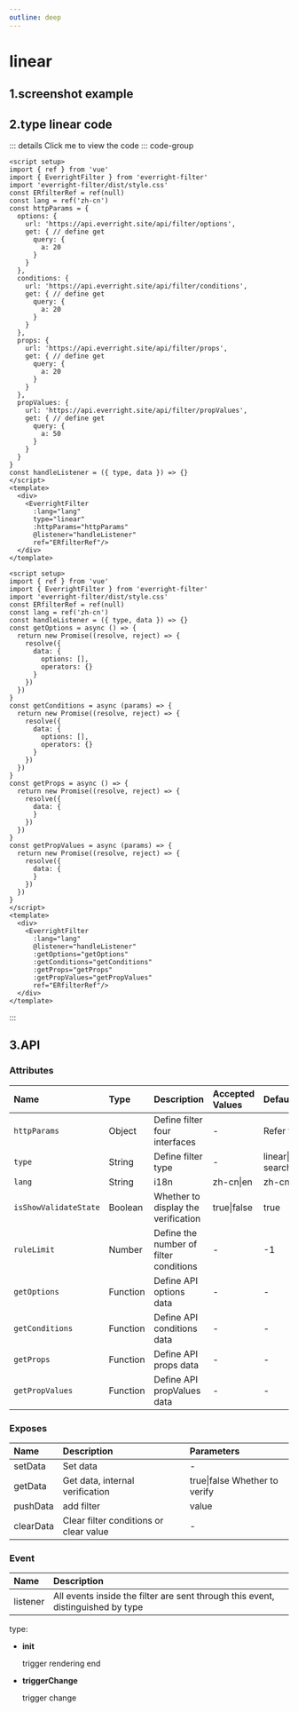 ```yaml
---
outline: deep
---
```


# linear

## 1.screenshot example
<el-image loading="lazy" :preview-src-list="['/img/linear.png']" src="/img/linear.png"/>

## 2.type linear code

::: details Click me to view the code
::: code-group
```vue [API mode]
<script setup>
import { ref } from 'vue'
import { EverrightFilter } from 'everright-filter'
import 'everright-filter/dist/style.css'
const ERfilterRef = ref(null)
const lang = ref('zh-cn')
const httpParams = {
  options: {
    url: 'https://api.everright.site/api/filter/options',
    get: { // define get
      query: {
        a: 20
      }
    }
  },
  conditions: {
    url: 'https://api.everright.site/api/filter/conditions',
    get: { // define get
      query: {
        a: 20
      }
    }
  },
  props: {
    url: 'https://api.everright.site/api/filter/props',
    get: { // define get
      query: {
        a: 20
      }
    }
  },
  propValues: {
    url: 'https://api.everright.site/api/filter/propValues',
    get: { // define get
      query: {
        a: 50
      }
    }
  }
}
const handleListener = ({ type, data }) => {}
</script>
<template>
  <div>
    <EverrightFilter
      :lang="lang"
      type="linear"
      :httpParams="httpParams"
      @listener="handleListener"
      ref="ERfilterRef"/>
  </div>
</template>
```
```vue [Function mode]
<script setup>
import { ref } from 'vue'
import { EverrightFilter } from 'everright-filter'
import 'everright-filter/dist/style.css'
const ERfilterRef = ref(null)
const lang = ref('zh-cn')
const handleListener = ({ type, data }) => {}
const getOptions = async () => {
  return new Promise((resolve, reject) => {
    resolve({
      data: {
        options: [],
        operators: {}
      }
    })
  })
}
const getConditions = async (params) => {
  return new Promise((resolve, reject) => {
    resolve({
      data: {
        options: [],
        operators: {}
      }
    })
  })
}
const getProps = async () => {
  return new Promise((resolve, reject) => {
    resolve({
      data: {
      }
    })
  })
}
const getPropValues = async (params) => {
  return new Promise((resolve, reject) => {
    resolve({
      data: {
      }
    })
  })
}
</script>
<template>
  <div>
    <EverrightFilter
      :lang="lang"
      @listener="handleListener"
      :getOptions="getOptions"
      :getConditions="getConditions"
      :getProps="getProps"
      :getPropValues="getPropValues"
      ref="ERfilterRef"/>
  </div>
</template>
```
:::

## **3.API**

### **Attributes**
| Name        |      Type      |  Description | Accepted Values |  Default |
| :---- | :-- | :---- | :---- | :--------- |
| `httpParams`      | Object | Define filter four interfaces| - | Refer to the demo |
| `type`      | String | Define filter type| - | linear\|matrix\|quick-search\|quick-filter |
| `lang` | String  | i18n | zh-cn\|en | zh-cn |
| `isShowValidateState` | Boolean  | Whether to display the verification | true\|false | true |
| `ruleLimit` | Number  | Define the number of filter conditions | - | -1 |
| `getOptions` | Function  | Define API options data | - | - |
| `getConditions` | Function  | Define API conditions data | - | - |
| `getProps` | Function  | Define API props data | - | - |
| `getPropValues` | Function  | Define API propValues data | - | - |

### **Exposes**

| Name  | Description| Parameters|
| :---- | :-- | :-- |
| setData | Set data | - |
| getData | Get data, internal verification | true\|false Whether to verify |
| pushData | add filter | value | 
| clearData | Clear filter conditions or clear value | - | 

### **Event**
| Name  |      Description      |
| :---- | :-- |
| listener | All events inside the filter are sent through this event, distinguished by type |

type:
- **init**

  trigger rendering end
- **triggerChange**

  trigger change
